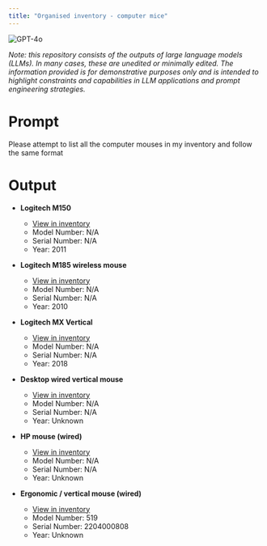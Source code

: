 ```yaml
---
title: "Organised inventory - computer mice"
---
```

![GPT-4o](https://img.shields.io/badge/GPT--4o-3333FF?style=for-the-badge&logo=openai&logoColor=white)



*Note: this repository consists of the outputs of large language models (LLMs). In many cases, these are unedited or minimally edited. The information provided is for demonstrative purposes only and is intended to highlight constraints and capabilities in LLM applications and prompt engineering strategies.*


# Prompt

Please attempt to list all the computer mouses in my inventory and follow the same format

# Output

- **Logitech M150**
  - [View in inventory](http://192.168.1.1:3100/item/a77d331c-e38a-4d6c-a383-ee15ce40f325)
  - Model Number: N/A
  - Serial Number: N/A
  - Year: 2011

- **Logitech M185 wireless mouse**
  - [View in inventory](http://192.168.1.1:3100/item/61203d4d-b63d-4d6a-b27c-103802a07f05)
  - Model Number: N/A
  - Serial Number: N/A
  - Year: 2010

- **Logitech MX Vertical**
  - [View in inventory](http://192.168.1.1:3100/item/6663b061-d12c-4831-bdd6-0c52f9caecc4)
  - Model Number: N/A
  - Serial Number: N/A
  - Year: 2018

- **Desktop wired vertical mouse**
  - [View in inventory](http://192.168.1.1:3100/item/abf4857d-893d-4d7b-bc15-6b0214a7fd85)
  - Model Number: N/A
  - Serial Number: N/A
  - Year: Unknown

- **HP mouse (wired)**
  - [View in inventory](http://192.168.1.1:3100/item/cebc4db4-0389-40d8-a01f-13289d47f3d7)
  - Model Number: N/A
  - Serial Number: N/A
  - Year: Unknown

- **Ergonomic / vertical mouse (wired)**
  - [View in inventory](http://192.168.1.1:3100/item/519f0e57-bd17-4b7e-9931-c000bd8acb63)
  - Model Number: 519
  - Serial Number: 2204000808
  - Year: Unknown
